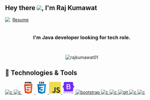 ## Hey there <img src="https://github.com/TheDudeThatCode/TheDudeThatCode/blob/master/Assets/Hi.gif" width="29px">, I'm Raj Kumawat

<a href="https://www.linkedin.com/in/raj-kumawat/">
  <img align="left" width="24px" src="https://cdn.jsdelivr.net/npm/simple-icons@v3/icons/linkedin.svg"  />
</a>
<!--
<a href="mailto:raj.s.kumawat01@gmail.com">
  <img align="left" width="26px" src="https://cdn.jsdelivr.net/npm/simple-icons@v3/icons/gmail.svg" />
</a>-->
<!-- <a href="https://dev.to/rajkumawat01">
  <img align="left" width="26px" src="https://cdn.jsdelivr.net/npm/simple-icons@v3/icons/dev-dot-to.svg" />
</a> -->
<a target="_blank" href="https://drive.google.com/file/d/1AoZh3fEqQDigHFyXK7LmpyUuztVYlky0/view?usp=sharing">Resume</a>

<br/>
<br/>
<h3 align="center">I'm Java developer looking for tech role.</h3>
<br/>



<p align="center"> <img src="https://komarev.com/ghpvc/?username=rajkumawat01" alt="rajkumawat01" /> </p>

## 🔧 Technologies & Tools 

<a href="#"> <img src="https://www.svgrepo.com/show/303388/java-4-logo.svg" alt="c" width="40" height="40"/> </a> 
<a href="#"> <img src="https://www.svgrepo.com/show/354380/spring-icon.svg" alt="c" width="40" height="40"/> </a> 
<a href="#"> <img src="https://raw.githubusercontent.com/devicons/devicon/master/icons/html5/html5-original-wordmark.svg" alt="html5" width="40" height="40"/> </a> 
<a href="#"> <img src="https://raw.githubusercontent.com/devicons/devicon/master/icons/css3/css3-original-wordmark.svg" alt="css3" width="40" height="40"/> </a>
<a href="#"> <img src="https://raw.githubusercontent.com/devicons/devicon/master/icons/javascript/javascript-original.svg" alt="javascript" width="40" height="40"/> </a>
<a href="#"> <img src="https://raw.githubusercontent.com/devicons/devicon/master/icons/bootstrap/bootstrap-plain-wordmark.svg" alt="bootstrap" width="40" height="40"/> </a> 
<a href="#"> <img src="https://cdn.worldvectorlogo.com/logos/angular-icon.svg" alt="bootstrap" width="40" height="40"/> </a> 
<a href="#"> <img src="https://www.svgrepo.com/show/303251/mysql-logo.svg" alt="c" width="40" height="40"/> </a> 
<a href="#"> <img src="https://uxwing.com/wp-content/themes/uxwing/download/web-app-development/h2-heading-rectangle-icon.png" alt="c" width="40" height="40"/> </a> 
<a href="#"> <img src="https://www.vectorlogo.zone/logos/git-scm/git-scm-icon.svg" alt="git" width="40" height="40"/> </a> 
<a href="#"> <img src="https://www.svgrepo.com/show/354202/postman-icon.svg" alt="c" width="40" height="40"/> </a>
<a href="#"> <img src="https://www.svgrepo.com/show/353906/intellij-idea.svg" alt="c" width="40" height="40"/> </a>

<p align="centre"> 
<!--
<a href="https://www.cprogramming.com/" target="_blank"> <img src="https://raw.githubusercontent.com/devicons/devicon/master/icons/c/c-original.svg" alt="c" width="40" height="40"/> </a> 
<a href="https://www.w3schools.com/cpp/" target="_blank"> <img src="https://raw.githubusercontent.com/devicons/devicon/master/icons/cplusplus/cplusplus-original.svg" alt="cplusplus" width="40" height="40"/> </a> 
<a href="https://www.python.org" target="_blank"> <img src="https://raw.githubusercontent.com/devicons/devicon/master/icons/python/python-original.svg" alt="python" width="40" height="40"/> </a> 
-->

<!--
## &#x1f4c8; GitHub Stats-->
<!--
[![rajkumawat's github streak](https://github-readme-streak-stats.herokuapp.com/?user=rajkumawat01&theme=blue-green)](https://github.com/rajkumawat01/github-readme-streak-stats)

![rajkumawat's GitHub stats](https://github-readme-stats.vercel.app/api?username=rajkumawat01&show_icons=true&theme=chartreuse-dark)-->
<!--
<p align="center">
  <img width="48%" src="https://github-readme-stats.vercel.app/api?username=rajkumawat01&show_icons=true&theme=chartreuse-dark" />
  <img width="48%" src="https://github-readme-streak-stats.herokuapp.com/?user=rajkumawat01&theme=blue-green" />
</p>
-->
<!--
[![rajkumawat's github activity graph](https://activity-graph.herokuapp.com/graph?username=rajkumawat01&theme=react-dark)](https://github.com/rajkumawat01)

<p align="center">
  <img src="https://github-readme-stats.vercel.app/api/top-langs/?username=rajkumawat01&theme=tokyonight" align="center" />
</p>-->

